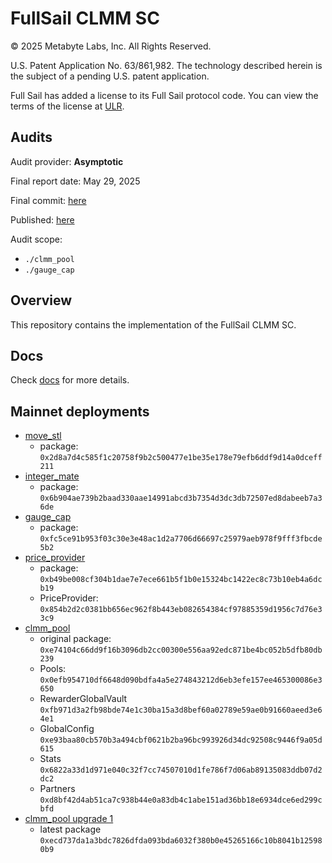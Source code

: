 # FullSail CLMM SC

© 2025 Metabyte Labs, Inc.  All Rights Reserved.

U.S. Patent Application No. 63/861,982. The technology described herein is the subject of a pending U.S. patent application.

Full Sail has added a license to its Full Sail protocol code. You can view the terms of the license at [ULR](LICENSE/250825_Metabyte_Negotiated_Services_Agreement21634227_2_002.docx).

## Audits

Audit provider: **Asymptotic**

Final report date: May 29, 2025

Final commit: [here](https://github.com/LFBuild/FullSail-CLMM-SC/commit/e51f30a44b5a49b620608b9195aee72326a01581)

Published: [here](https://info.asymptotic.tech/full-sail-clmm-audit)

Audit scope:
- `./clmm_pool`
- `./gauge_cap`


## Overview

This repository contains the implementation of the FullSail CLMM SC.

## Docs

Check [docs](./docs) for more details.

## Mainnet deployments

- [move_stl](https://suivision.xyz/txblock/EUHqf4MGpxRjDodcW2TFq7EUDqRBcV8gsFgQARvE8zQF) 
    - package: `0x2d8a7d4c585f1c20758f9b2c500477e1be35e178e79efb6ddf9d14a0dceff211`
- [integer_mate](https://suivision.xyz/txblock/CWQ5cMDkAGu6o8nCWDix25KGpnBXRLt2bZdVchacjRVN) 
    - package: `0x6b904ae739b2baad330aae14991abcd3b7354d3dc3db72507ed8dabeeb7a36de`
- [gauge_cap](https://suivision.xyz/txblock/EzgXx1xJNBMS6krkPWJxfgx6KpT4oPh4Y8zydVWVTJ34)
    - package: `0xfc5ce91b953f03c30e3e48ac1d2a7706d66697c25979aeb978f9fff3fbcde5b2`
- [price_provider](https://suivision.xyz/txblock/BP8hsrBNWZPc5tb29XZQzdc7gGPP1gBYyZUbZPUa6LJG?tab=Overview)
    - package: `0xb49be008cf304b1dae7e7ece661b5f1b0e15324bc1422ec8c73b10eb4a6dcb19`
    - PriceProvider: `0x854b2d2c0381bb656ec962f8b443eb082654384cf97885359d1956c7d76e33c9`
- [clmm_pool](https://suivision.xyz/txblock/4HVyzZWudh3LZSWZawyN3ZPgqotKiZ7fzbC5cycuT1AB)
    - original package: `0xe74104c66dd9f16b3096db2cc00300e556aa92edc871be4bc052b5dfb80db239`
    - Pools: `0x0efb954710df6648d090bdfa4a5e274843212d6eb3efe157ee465300086e3650`
    - RewarderGlobalVault `0xfb971d3a2fb98bde74e1c30ba15a3d8bef60a02789e59ae0b91660aeed3e64e1`
    - GlobalConfig `0xe93baa80cb570b3a494cbf0621b2ba96bc993926d34dc92508c9446f9a05d615`
    - Stats `0x6822a33d1d971e040c32f7cc74507010d1fe786f7d06ab89135083ddb07d2dc2`
    - Partners `0xd8bf42d4ab51ca7c938b44e0a83db4c1abe151ad36bb18e6934dce6ed299cbfd`
- [clmm_pool upgrade 1](https://suivision.xyz/txblock/7VdktfjzNjNF4AoKnTNpLACNECz2m8NXvNX3wHLhncnf)
    - latest package `0xecd737da1a3bdc7826dfda093bda6032f380b0e45265166c10b8041b125980b9`
